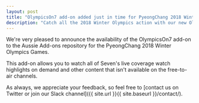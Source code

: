 ```yaml
---
layout: post
title: "OlympicsOn7 add-on added just in time for PyeongChang 2018 Winter Olympics"
description: "Catch all the 2018 Winter Olympics action with our new OlympicsOn7 add-on"
---
```


We're very pleased to announce the availability of the OlympicsOn7 add-on to
the Aussie Add-ons repository for the PyeongChang 2018 Winter Olympics Games.

This add-on allows you to watch all of Seven's live coverage watch highlights
on demand and other content that isn't available on the free-to-air channels.

As always, we appreciate your feedback, so feel free to [contact us on Twitter
or join our Slack channel]({{ site.url }}{{ site.baseurl }}/contact/).
